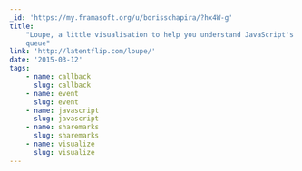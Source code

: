 ```yaml
---
_id: 'https://my.framasoft.org/u/borisschapira/?hx4W-g'
title:
    "Loupe, a little visualisation to help you understand JavaScript's event
    queue"
link: 'http://latentflip.com/loupe/'
date: '2015-03-12'
tags:
    - name: callback
      slug: callback
    - name: event
      slug: event
    - name: javascript
      slug: javascript
    - name: sharemarks
      slug: sharemarks
    - name: visualize
      slug: visualize
---
```


<div class="markdown"><p></p></div>
